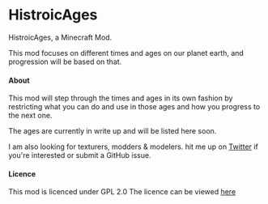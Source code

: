 HistroicAges
============

HistroicAges, a Minecraft Mod.

This mod focuses on different times and ages on our planet earth, and progression will be based on that.

#### About

This mod will step through the times and ages in its own fashion by restricting what you can do and use in those ages and how you progress to the next one.

The ages are currently in write up and will be listed here soon.

I am also looking for texturers, modders & modelers. hit me up on [Twitter](https://twitter.com/ZippyBling) if you're interested or submit a GitHub issue.

#### Licence
This mod is licenced under GPL 2.0
The licence can be viewed [here](https://github.com/ZippyBling/HistroicAges/blob/master/LICENSE)

